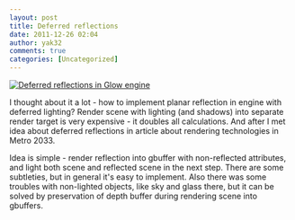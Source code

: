 ```yaml
---
layout: post
title: Deferred reflections
date: 2011-12-26 02:04
author: yak32
comments: true
categories: [Uncategorized]
---
```

<a href="/blog/images/uploads/2011/12/glow_deferred_reflections.jpg"><img class="image featured" title="glow_deferred_reflections" src="/blog/images/uploads/2011/12/glow_deferred_reflections.jpg" alt="Deferred reflections in Glow engine" /></a>

I thought about it a lot - how to implement planar reflection in engine with deferred lighting? Render scene with lighting (and shadows) into separate render target is very expensive - it doubles all calculations. And after I met idea about deferred reflections in article about rendering technologies in Metro 2033.

Idea is simple - render reflection into gbuffer with non-reflected attributes, and light both scene and reflected scene in the next step. There are some subtleties, but in general it's easy to implement. Also there was some troubles with non-lighted objects, like sky and glass there, but it can be solved by preservation of depth buffer during rendering scene into gbuffers.

&nbsp;
